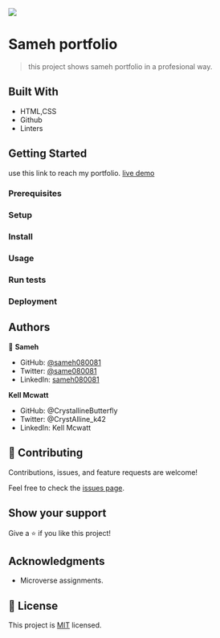 ![](https://img.shields.io/badge/Microverse-blueviolet)

# Sameh portfolio

> this project shows sameh portfolio in a profesional way.

## Built With

- HTML,CSS
- Github
- Linters

## Getting Started

use this link to reach my portfolio.
[live demo](https://sameh080081.github.io/)

### Prerequisites

### Setup

### Install

### Usage

### Run tests

### Deployment

## Authors

👤 **Sameh**

- GitHub: [@sameh080081](https://github.com/sameh080081)
- Twitter: [@same080081](https://twitter.com/sameh080081)
- LinkedIn: [sameh080081](https://linkedin.com/in/sameh080081)

**Kell Mcwatt**

- GitHub: @CrystallineButterfly
- Twitter: @CrystAlline_k42
- LinkedIn: Kell Mcwatt

## 🤝 Contributing

Contributions, issues, and feature requests are welcome!

Feel free to check the [issues page](../../issues/).

## Show your support

Give a ⭐️ if you like this project!

## Acknowledgments

- Microverse assignments.

## 📝 License

This project is [MIT](./MIT.md) licensed.
